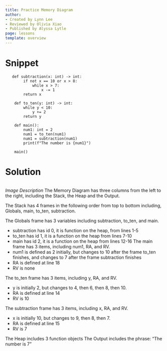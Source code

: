 ```yaml
---
title: Practice Memory Diagram
author:
- Created by Lynn Lee
- Reviewed by Olivia Xiao
- Published by Alyssa Lytle
page: lessons
template: overview
---
```


# Snippet

<pre>
<code class="python">   def subtraction(x: int) -> int:
        if not x == 10 or x > 8:
            while x > 7: 
                x -= 1
        return x

    def to_ten(y: int) -> int:
        while y < 10:
            y += 2
        return y

    def main():
        num1: int = 2
        num1 = to_ten(num1)
        num1 = subtraction(num1)
        print(f"The number is {num1}")

    main()
</code></pre>

# Solution

<img class="img-fluid" src="/static/practice-mem-diagrams/func-import-01-sol.jpg" alt=""/>

<!-- 
<img class="img-fluid" src="/static/assets/f23/func-import-01-sol.png" alt="The Memory Diagram has three columns from the left to the right, including the
Stack, the Heap and the Output.
The Stack has 4 frames in the following order from top to bottom including,
Globals, main, to_ten, subtraction.
The Globals frame has 3 variables including subtraction, to_ten, and main.
● subtraction has id 0, it is function on the heap, from lines 1-5
● to_ten has id 1, it is a function on the heap from lines 7-10
● main has id 2, it is a function on the heap from lines 12-16
The main frame has 3 items, including num1, RA, and RV.
● num1 is defined as 2 initially, but changes to 10 after the frame to_ten
finishes, and changes to 7 after the frame subtraction finishes
● RA is defined at line 18
● RV is none
The to_ten frame has 3 items, including y, RA, and RV.
● y is initially 2, but changes to 4, then 6, then 8, then 10.
● RA is defined at line 14
● RV is 10
The subtraction frame has 3 items, including x, RA, and RV.
● x is initially 10, but changes to 9, then 8, then 7.
● RA is defined at line 15
● RV is 7
The Heap includes 3 function objects
The Output includes the phrase: “The number is 7”"  /> --->

*Image Description* The Memory Diagram has three columns from the left to the right, including the
Stack, the Heap and the Output.

The Stack has 4 frames in the following order from top to bottom including,
Globals, main, to_ten, subtraction.

The Globals frame has 3 variables including subtraction, to_ten, and main.

* subtraction has id 0, it is function on the heap, from lines 1-5
* to_ten has id 1, it is a function on the heap from lines 7-10
* main has id 2, it is a function on the heap from lines 12-16
The main frame has 3 items, including num1, RA, and RV.
* num1 is defined as 2 initially, but changes to 10 after the frame to_ten
finishes, and changes to 7 after the frame subtraction finishes
* RA is defined at line 18
* RV is none

The to_ten frame has 3 items, including y, RA, and RV.

* y is initially 2, but changes to 4, then 6, then 8, then 10.
* RA is defined at line 14
* RV is 10

The subtraction frame has 3 items, including x, RA, and RV.

* x is initially 10, but changes to 9, then 8, then 7.
* RA is defined at line 15
* RV is 7

The Heap includes 3 function objects
The Output includes the phrase: “The number is 7”
